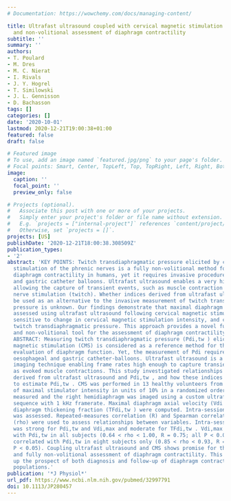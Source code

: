 ```yaml
---
# Documentation: https://wowchemy.com/docs/managing-content/

title: Ultrafast ultrasound coupled with cervical magnetic stimulation for non-invasive
  and non-volitional assessment of diaphragm contractility
subtitle: ''
summary: ''
authors:
- T. Poulard
- M. Dres
- M. C. Nierat
- I. Rivals
- J. Y. Hogrel
- T. Similowski
- J. L. Gennisson
- D. Bachasson
tags: []
categories: []
date: '2020-10-01'
lastmod: 2020-12-21T19:00:38+01:00
featured: false
draft: false

# Featured image
# To use, add an image named `featured.jpg/png` to your page's folder.
# Focal points: Smart, Center, TopLeft, Top, TopRight, Left, Right, BottomLeft, Bottom, BottomRight.
image:
  caption: ''
  focal_point: ''
  preview_only: false

# Projects (optional).
#   Associate this post with one or more of your projects.
#   Simply enter your project's folder or file name without extension.
#   E.g. `projects = ["internal-project"]` references `content/project/deep-learning/index.md`.
#   Otherwise, set `projects = []`.
projects: [US]
publishDate: '2020-12-21T18:00:38.308509Z'
publication_types:
- '2'
abstract: 'KEY POINTS: Twitch transdiaphragmatic pressure elicited by cervical magnetic
  stimulation of the phrenic nerves is a fully non-volitional method for assessing
  diaphragm contractility in humans, yet it requires invasive procedures such as oesophageal
  and gastric catheter balloons. Ultrafast ultrasound enables a very high frame rate
  allowing the capture of transient events, such as muscle contraction elicited by
  nerve stimulation (twitch). Whether indices derived from ultrafast ultrasound can
  be used as an alternative to the invasive measurement of twitch transdiaphragmatic
  pressure is unknown. Our findings demonstrate that maximal diaphragm tissue velocity
  assessed using ultrafast ultrasound following cervical magnetic stimulation is reliable,
  sensitive to change in cervical magnetic stimulation intensity, and correlates to
  twitch transdiaphragmatic pressure. This approach provides a novel fully non-invasive
  and non-volitional tool for the assessment of diaphragm contractility in humans.
  ABSTRACT: Measuring twitch transdiaphragmatic pressure (Pdi,tw ) elicited by cervical
  magnetic stimulation (CMS) is considered as a reference method for the standardized
  evaluation of diaphragm function. Yet, the measurement of Pdi requires invasive
  oesophageal and gastric catheter-balloons. Ultrafast ultrasound is a non-invasive
  imaging technique enabling frame rates high enough to capture transient events such
  as evoked muscle contractions. This study investigated relationships between indices
  derived from ultrafast ultrasound and Pdi,tw , and how these indices might be used
  to estimate Pdi,tw . CMS was performed in 13 healthy volunteers from 30% to 100%
  of maximal stimulator intensity in units of 10% in a randomized order. Pdi,tw was
  measured and the right hemidiaphragm was imaged using a custom ultrafast ultrasound
  sequence with 1 kHz framerate. Maximal diaphragm axial velocity (Vdi ,max ) and
  diaphragm thickening fraction (TFdi,tw ) were computed. Intra-session reliability
  was assessed. Repeated-measures correlation (R) and Spearman correlation coefficients
  (rho) were used to assess relationships between variables. Intra-session reliability
  was strong for Pdi,tw and Vdi,max and moderate for TFdi,tw . Vdi,max correlated
  with Pdi,tw in all subjects (0.64 < rho < 1.00, R = 0.75; all P < 0.05). TFdi,tw
  correlated with Pdi,tw in eight subjects only (0.85 < rho < 0.93, R = 0.69; all
  P < 0.05). Coupling ultrafast ultrasound and CMS shows promise for the non-invasive
  and fully non-volitional assessment of diaphragm contractility. This approach opens
  up the prospect of both diagnosis and follow-up of diaphragm contractility in clinical
  populations.'
publication: '*J Physiol*'
url_pdf: https://www.ncbi.nlm.nih.gov/pubmed/32997791
doi: 10.1113/JP280457
---
```

